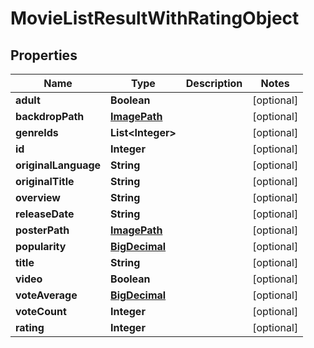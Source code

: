 # MovieListResultWithRatingObject

## Properties
Name | Type | Description | Notes
------------ | ------------- | ------------- | -------------
**adult** | **Boolean** |  |  [optional]
**backdropPath** | [**ImagePath**](ImagePath.md) |  |  [optional]
**genreIds** | **List&lt;Integer&gt;** |  |  [optional]
**id** | **Integer** |  |  [optional]
**originalLanguage** | **String** |  |  [optional]
**originalTitle** | **String** |  |  [optional]
**overview** | **String** |  |  [optional]
**releaseDate** | **String** |  |  [optional]
**posterPath** | [**ImagePath**](ImagePath.md) |  |  [optional]
**popularity** | [**BigDecimal**](BigDecimal.md) |  |  [optional]
**title** | **String** |  |  [optional]
**video** | **Boolean** |  |  [optional]
**voteAverage** | [**BigDecimal**](BigDecimal.md) |  |  [optional]
**voteCount** | **Integer** |  |  [optional]
**rating** | **Integer** |  |  [optional]
